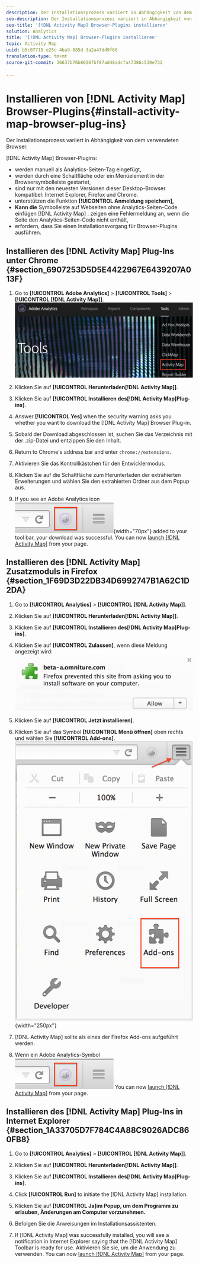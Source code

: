 ```yaml
---
description: Der Installationsprozess variiert in Abhängigkeit von dem verwendeten Browser.
seo-description: Der Installationsprozess variiert in Abhängigkeit von dem verwendeten Browser.
seo-title: '[!DNL Activity Map] Browser-Plugins installieren'
solution: Analytics
title: '[!DNL Activity Map] Browser-Plugins installieren'
topic: Activity Map
uuid: b5c07718-e25c-4ba9-885d-3a2a47dd9f60
translation-type: tm+mt
source-git-commit: 36637b76b8026fbf87ad48adcfa47386c530e732

---
```



# Installieren von [!DNL Activity Map] Browser-Plugins{#install-activity-map-browser-plug-ins}

Der Installationsprozess variiert in Abhängigkeit von dem verwendeten Browser.

[!DNL Activity Map] Browser-Plugins:

* werden manuell als Analytics-Seiten-Tag eingefügt,
* werden durch eine Schaltfläche oder ein Menüelement in der Browsersymbolleiste gestartet,
* sind nur mit den neuesten Versionen dieser Desktop-Browser kompatibel: Internet Explorer, Firefox und Chrome.
* unterstützen die Funktion **[!UICONTROL Anmeldung speichern],**
* **Kann die** Symbolleiste auf Webseiten ohne Analytics-Seiten-Code einfügen [!DNL Activity Map] . zeigen eine Fehlermeldung an, wenn die Seite den Analytics-Seiten-Code nicht enthält,
* erfordern, dass Sie einen Installationsvorgang für Browser-Plugins ausführen.

## Installieren des [!DNL Activity Map] Plug-Ins unter Chrome {#section_6907253D5D5E4422967E6439207A013F}

1. Go to **[!UICONTROL Adobe Analytics]** &gt; **[!UICONTROL Tools]** &gt; **[!UICONTROL [!DNL Activity Map]]**.  ![](assets/install_am.png)

1. Klicken Sie auf **[!UICONTROL Herunterladen[!DNL Activity Map]]**.
1. Klicken Sie auf **[!UICONTROL Installieren des[!DNL Activity Map]Plug-ins]**.
1. Answer **[!UICONTROL Yes]** when the security warning asks you whether you want to download the [!DNL Activity Map] Browser Plug-in.
1. Sobald der Download abgeschlossen ist, suchen Sie das Verzeichnis mit der .zip-Datei und entzippen Sie den Inhalt.
1. Return to Chrome's address bar and enter `chrome://extensions`.
1. Aktivieren Sie das Kontrollkästchen für den Entwicklermodus.
1. Klicken Sie auf die Schaltfläche zum Herunterladen der extrahierten Erweiterungen und wählen Sie den extrahierten Ordner aus dem Popup aus.
1. If you see an Adobe Analytics icon  ![](assets/an_icon.png){width="70px"} added to your tool bar, your download was successful. You can now [launch [!DNL Activity Map]](/help/analyze/activity-map/activitymap-getting-started/activitymap-getting-started-users/activitymap-launch.md) from your page.

## Installieren des [!DNL Activity Map] Zusatzmoduls in Firefox {#section_1F69D3D22DB34D6992747B1A62C1D2DA}

1. Go to **[!UICONTROL Analytics]** &gt; **[!UICONTROL [!DNL Activity Map]]**.

1. Klicken Sie auf **[!UICONTROL Herunterladen[!DNL Activity Map]]**.
1. Klicken Sie auf **[!UICONTROL Installieren des[!DNL Activity Map]Plug-ins]**.
1. Klicken Sie auf **[!UICONTROL Zulassen]**, wenn diese Meldung angezeigt wird: ![](assets/firefox_install2.png)

1. Klicken Sie auf **[!UICONTROL Jetzt installieren]**.
1. Klicken Sie auf das Symbol **[!UICONTROL Menü öffnen]** oben rechts und wählen Sie **[!UICONTROL Add-ons]**. ![](assets/firefox_install3.png){width="250px"}

1. [!DNL Activity Map] sollte als eines der Firefox Add-ons aufgeführt werden.
1. Wenn ein Adobe Analytics-Symbol ![ in Ihrer Symbolleiste angezeigt wird, war der Download erfolgreich. ](assets/an_icon.png) You can now [launch [!DNL Activity Map]](/help/analyze/activity-map/activitymap-getting-started/activitymap-getting-started-users/activitymap-launch.md) from your page.

## Installieren des [!DNL Activity Map] Plug-Ins in Internet Explorer {#section_1A33705D7F784C4A88C9026ADC860FB8}

1. Go to **[!UICONTROL Analytics]** &gt; **[!UICONTROL [!DNL Activity Map]]**.

1. Klicken Sie auf **[!UICONTROL Herunterladen[!DNL Activity Map]]**.
1. Klicken Sie auf **[!UICONTROL Installieren des[!DNL Activity Map]Plug-ins]**.
1. Click **[!UICONTROL Run]** to initiate the [!DNL Activity Map] installation.
1. Klicken Sie auf **[!UICONTROL Ja]im Popup, um dem Programm zu erlauben, Änderungen am Computer vorzunehmen.**
1. Befolgen Sie die Anweisungen im Installationsassistenten.
1. If [!DNL Activity Map] was successfully installed, you will see a notification in Internet Explorer saying that the [!DNL Activity Map] Toolbar is ready for use. Aktivieren Sie sie, um die Anwendung zu verwenden. You can now [launch [!DNL Activity Map]](/help/analyze/activity-map/activitymap-getting-started/activitymap-getting-started-users/activitymap-launch.md) from your page.
